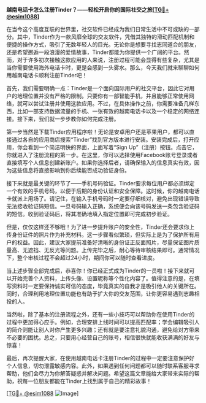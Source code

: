 **越南电话卡怎么注册Tinder？——轻松开启你的国际社交之旅[[TG💪+ @esim1088](https://t.me/s/esim1088)]**

在当今这个高度互联的世界里，社交软件已经成为我们日常生活中不可或缺的一部分。其中，Tinder作为一款风靡全球的交友软件，凭借其独特的滑动匹配机制和便捷的操作方式，吸引了无数年轻人的目光。无论你是想要寻找志同道合的朋友，还是希望邂逅一段浪漫的爱情故事，Tinder都能为你提供一个广阔的平台。然而，对于许多初次接触这款应用的人来说，注册过程可能会显得有些复杂，尤其是当你需要使用海外电话卡时，更是会感到一头雾水。那么，今天我们就来聊聊如何用越南电话卡顺利注册Tinder吧！

首先，我们需要明确一点：Tinder是一个面向国际用户的社交平台，因此它对用户的地理位置并没有严格的限制。只要你有一部智能手机，并且能够正常使用网络，就可以尝试注册并使用这款应用。不过，在具体操作之前，你需要准备几样东西，比如一部支持数据流量的手机、一张有效的越南电话卡以及一个稳定的网络连接。接下来，我们就一步步教你如何完成注册。

第一步当然是下载Tinder应用程序啦！无论是安卓用户还是苹果用户，都可以直接通过各自的应用商店搜索“Tinder”找到官方版本进行安装。安装完成后，打开应用，你会看到一个简洁明快的界面，上面写着“Sign Up”（注册）按钮。点击它，你就进入了注册流程的第一步。在这里，你可以选择使用Facebook账号登录或者直接填写个人信息创建新账户。如果你选择后者，请确保输入的信息真实有效，因为这些信息将直接影响到你后续能否成功验证身份。

接下来就是最关键的环节了——手机号码验证。Tinder要求每位用户都必须绑定一个有效的手机号码，以便于后期的身份认证和安全保障。这时候，你的越南电话卡就派上用场了。请记住，在输入手机号码时一定要仔细核对，避免出现错误导致无法接收验证码短信。一旦号码输入正确，系统便会向该号码发送一条包含验证码的短信。收到验证码后，将其准确地填入指定位置即可完成初步验证。

但是，仅仅这样还不够哦！为了进一步提升账户的安全性，Tinder还会要求你上传身份证件的照片作为补充材料。这一步骤看似繁琐，但实际上是为了保护所有用户的权益。因此，建议大家提前准备好清晰的身份证正反面照片，尽量保证图片质量高、无遮挡、无反光等问题。上传完毕之后，耐心等待审核结果即可。通常情况下，整个审核过程不会超过24小时，期间你可以随时查看进度。

当上述步骤全部完成后，恭喜你！你已经正式成为Tinder的一员啦！接下来就可以开始完善个人资料，上传头像、设置昵称等个性化内容了。值得注意的是，在填写资料时一定要保持诚实可信的态度，毕竟真实的自我才是吸引他人的关键所在。同时，合理利用地理位置功能也有助于扩大你的交友范围，让你更容易遇到志趣相投的人。

当然啦，除了基本的注册流程之外，还有一些小技巧可以帮助你在使用Tinder的过程中更加得心应手。例如，合理安排上线时间可以提高匹配率；学会编辑吸引人的简介则能让别人对你产生更多兴趣；还有就是要注意礼貌沟通，避免给对方带来不必要的困扰。总之，只要用心经营自己的账号，相信很快就能收获满满的好友与惊喜！

最后，再次提醒大家，在使用越南电话卡注册Tinder的过程中一定要注意保护好个人信息，切勿泄露敏感内容。此外，如果遇到任何问题都可以随时联系客服寻求帮助，他们会尽力为你解答疑惑并解决问题。希望这篇文章能给大家带来实际的帮助，祝每一位朋友都能在Tinder上找到属于自己的精彩故事！

[[TG💪+ @esim1088](https://t.me/s/esim1088) ![Image](https://i.postimg.cc/4NQfJmqS/Snipaste-2025-05-13-00-14-12.png)]